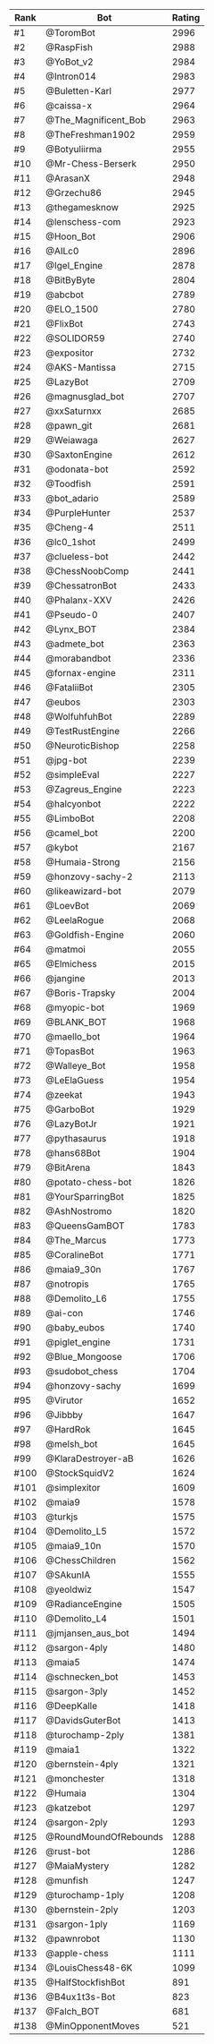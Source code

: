 Rank|Bot|Rating
---|---|---
#1|@ToromBot|2996
#2|@RaspFish|2988
#3|@YoBot_v2|2984
#4|@Intron014|2983
#5|@Buletten-Karl|2977
#6|@caissa-x|2964
#7|@The_Magnificent_Bob|2963
#8|@TheFreshman1902|2959
#9|@Botyuliirma|2955
#10|@Mr-Chess-Berserk|2950
#11|@ArasanX|2948
#12|@Grzechu86|2945
#13|@thegamesknow|2925
#14|@lenschess-com|2923
#15|@Hoon_Bot|2906
#16|@AILc0|2896
#17|@Igel_Engine|2878
#18|@BitByByte|2804
#19|@abcbot|2789
#20|@ELO_1500|2780
#21|@FlixBot|2743
#22|@SOLIDOR59|2740
#23|@expositor|2732
#24|@AKS-Mantissa|2715
#25|@LazyBot|2709
#26|@magnusglad_bot|2707
#27|@xxSaturnxx|2685
#28|@pawn_git|2681
#29|@Weiawaga|2627
#30|@SaxtonEngine|2612
#31|@odonata-bot|2592
#32|@Toodfish|2591
#33|@bot_adario|2589
#34|@PurpleHunter|2537
#35|@Cheng-4|2511
#36|@lc0_1shot|2499
#37|@clueless-bot|2442
#38|@ChessNoobComp|2441
#39|@ChessatronBot|2433
#40|@Phalanx-XXV|2426
#41|@Pseudo-0|2407
#42|@Lynx_BOT|2384
#43|@admete_bot|2363
#44|@morabandbot|2336
#45|@fornax-engine|2311
#46|@FataliiBot|2305
#47|@eubos|2303
#48|@WolfuhfuhBot|2289
#49|@TestRustEngine|2266
#50|@NeuroticBishop|2258
#51|@jpg-bot|2239
#52|@simpleEval|2227
#53|@Zagreus_Engine|2223
#54|@halcyonbot|2222
#55|@LimboBot|2208
#56|@camel_bot|2200
#57|@kybot|2167
#58|@Humaia-Strong|2156
#59|@honzovy-sachy-2|2113
#60|@likeawizard-bot|2079
#61|@LoevBot|2069
#62|@LeelaRogue|2068
#63|@Goldfish-Engine|2060
#64|@matmoi|2055
#65|@Elmichess|2015
#66|@jangine|2013
#67|@Boris-Trapsky|2004
#68|@myopic-bot|1969
#69|@BLANK_BOT|1968
#70|@maello_bot|1964
#71|@TopasBot|1963
#72|@Walleye_Bot|1958
#73|@LeElaGuess|1954
#74|@zeekat|1943
#75|@GarboBot|1929
#76|@LazyBotJr|1921
#77|@pythasaurus|1918
#78|@hans68Bot|1904
#79|@BitArena|1843
#80|@potato-chess-bot|1826
#81|@YourSparringBot|1825
#82|@AshNostromo|1820
#83|@QueensGamBOT|1783
#84|@The_Marcus|1773
#85|@CoralineBot|1771
#86|@maia9_30n|1767
#87|@notropis|1765
#88|@Demolito_L6|1755
#89|@ai-con|1746
#90|@baby_eubos|1740
#91|@piglet_engine|1731
#92|@Blue_Mongoose|1706
#93|@sudobot_chess|1704
#94|@honzovy-sachy|1699
#95|@Virutor|1652
#96|@Jibbby|1647
#97|@HardRok|1645
#98|@melsh_bot|1645
#99|@KlaraDestroyer-aB|1626
#100|@StockSquidV2|1624
#101|@simplexitor|1609
#102|@maia9|1578
#103|@turkjs|1575
#104|@Demolito_L5|1572
#105|@maia9_10n|1570
#106|@ChessChildren|1562
#107|@SAkunIA|1555
#108|@yeoldwiz|1547
#109|@RadianceEngine|1505
#110|@Demolito_L4|1501
#111|@jmjansen_aus_bot|1494
#112|@sargon-4ply|1480
#113|@maia5|1474
#114|@schnecken_bot|1453
#115|@sargon-3ply|1452
#116|@DeepKalle|1418
#117|@DavidsGuterBot|1413
#118|@turochamp-2ply|1381
#119|@maia1|1322
#120|@bernstein-4ply|1321
#121|@monchester|1318
#122|@Humaia|1304
#123|@katzebot|1297
#124|@sargon-2ply|1293
#125|@RoundMoundOfRebounds|1288
#126|@rust-bot|1286
#127|@MaiaMystery|1282
#128|@munfish|1247
#129|@turochamp-1ply|1208
#130|@bernstein-2ply|1203
#131|@sargon-1ply|1169
#132|@pawnrobot|1130
#133|@apple-chess|1111
#134|@LouisChess48-6K|1099
#135|@HalfStockfishBot|891
#136|@B4ux1t3s-Bot|823
#137|@Falch_BOT|681
#138|@MinOpponentMoves|521
